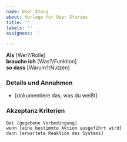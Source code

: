 ```yaml
---
name: User Story
about: Vorlage für User Stories
title: ''
labels: ''
assignees: ''

---
```


**Als** [Wer?/Rolle]  
 **brauche ich** [Was?/Funktion]  
 **so dass** [Warum?/Nutzen]  
   
 ### Details und Annahmen
 * [dokumentiere das, was du weißt]
   
 ### Akzeptanz Kriterien
   
 ```Gherkin Syntax
 Bei [gegebene Vorbedingung]
 wenn [eine bestimmte Aktion ausgeführt wird]
 dann [erwartete Reaktion des Systems]
 ```
